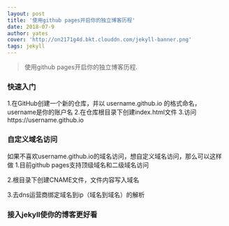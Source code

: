 ```yaml
---
layout: post
title: '使用github pages开启你的独立博客历程'
date: 2018-07-9
author: yates
cover: 'http://on2171g4d.bkt.clouddn.com/jekyll-banner.png'
tags: jekyll
---
```


> 使用github pages开启你的独立博客历程.

### 快速入门
1.在GitHub创建一个新的仓库，并以 username.github.io 的格式命名，username是你的账户名
2.在仓库根目录下创建index.html文件
3.访问https://username.github.io

### 自定义域名访问
如果不喜欢username.github.io的域名访问，想自定义域名访问，那么可以这样做
1.目前github pages支持顶级域名和二级域名访问</p>
2.根目录下创建CNAME文件，文件内容写入域名</p>
3.去dns运营商绑定域名到ip（域名到域名）的解析</p>
 
### 接入jekyll使你的博客更好看
